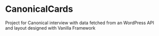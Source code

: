# CanonicalCards
Project for Canonical interview with data fetched from an WordPress API and layout designed with Vanilla Framework
